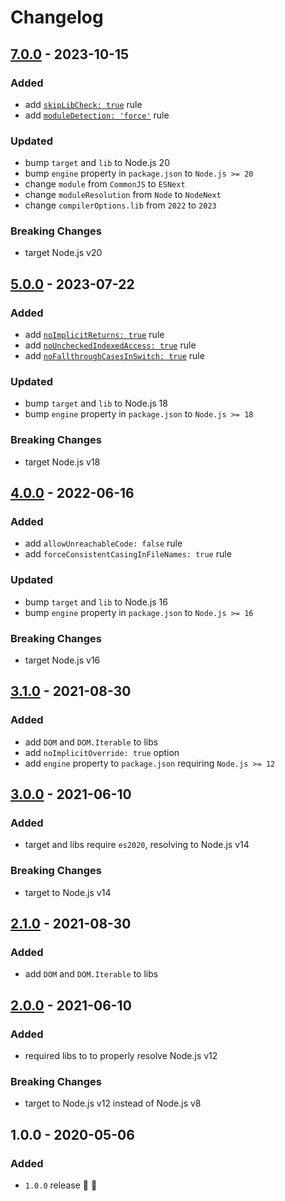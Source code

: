 # Changelog


## [7.0.0](https://github.com/supercharge/tsconfig/compare/v6.0.0...v7.0.0) - 2023-10-15

### Added
- add [`skipLibCheck: true`](https://www.typescriptlang.org/tsconfig#skipLibCheck) rule
- add [`moduleDetection: 'force'`](https://www.typescriptlang.org/tsconfig#skipLibCheck) rule

### Updated
- bump `target` and `lib` to Node.js 20
- bump `engine` property in `package.json` to `Node.js >= 20`
- change `module` from `CommonJS` to `ESNext`
- change `moduleResolution` from `Node` to `NodeNext`
- change `compilerOptions.lib` from `2022` to `2023`

### Breaking Changes
- target Node.js v20


## [5.0.0](https://github.com/supercharge/tsconfig/compare/v4.0.0...v5.0.0) - 2023-07-22

### Added
- add [`noImplicitReturns: true`](https://www.typescriptlang.org/tsconfig#noImplicitReturns) rule
- add [`noUncheckedIndexedAccess: true`](https://www.typescriptlang.org/tsconfig#noUncheckedIndexedAccess) rule
- add [`noFallthroughCasesInSwitch: true`](https://www.typescriptlang.org/tsconfig#noFallthroughCasesInSwitch) rule

### Updated
- bump `target` and `lib` to Node.js 18
- bump `engine` property in `package.json` to `Node.js >= 18`

### Breaking Changes
- target Node.js v18


## [4.0.0](https://github.com/supercharge/tsconfig/compare/v3.0.0...v4.0.0) - 2022-06-16

### Added
- add `allowUnreachableCode: false` rule
- add `forceConsistentCasingInFileNames: true` rule

### Updated
- bump `target` and `lib` to Node.js 16
- bump `engine` property in `package.json` to `Node.js >= 16`

### Breaking Changes
- target Node.js v16


## [3.1.0](https://github.com/supercharge/tsconfig/compare/v3.0.0...v3.1.0) - 2021-08-30

### Added
- add `DOM` and `DOM.Iterable` to libs
- add `noImplicitOverride: true` option
- add `engine` property to `package.json` requiring `Node.js >= 12`


## [3.0.0](https://github.com/supercharge/tsconfig/compare/v2.0.0...v3.0.0) - 2021-06-10

### Added
- target and libs require `es2020`, resolving to Node.js v14

### Breaking Changes
- target to Node.js v14


## [2.1.0](https://github.com/supercharge/tsconfig/compare/v2.0.0...v2.1.0) - 2021-08-30

### Added
- add `DOM` and `DOM.Iterable` to libs


## [2.0.0](https://github.com/supercharge/tsconfig/compare/v1.0.0...v2.0.0) - 2021-06-10

### Added
- required libs to to properly resolve Node.js v12

### Breaking Changes
- target to Node.js v12 instead of Node.js v8


## 1.0.0 - 2020-05-06

### Added
- `1.0.0` release 🚀 🎉
